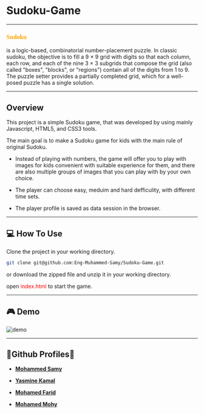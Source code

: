 # **Sudoku-Game**

---

**<h3 style="color:orange; font-family:tahoma;">Sudoku</h3>** is a logic-based, combinatorial number-placement puzzle. In classic sudoku, the objective is to fill a 9 × 9 grid with digits so that each column, each row, and each of the nine 3 × 3 subgrids that compose the grid (also called "boxes", "blocks", or "regions") contain all of the digits from 1 to 9. The puzzle setter provides a partially completed grid, which for a well-posed puzzle has a single solution.

---

## Overview

This project is a simple Sudoku game, that was developed by using mainly Javascript, HTML5, and CSS3 tools.

The main goal is to make a Sudoku game for kids with the main rule of original Sudoku.

- Instead of playing with numbers, the game will offer you to play with images for kids convenient with suitable experience for them, and there are also multiple groups of images that you can play with by your own choice.

- The player can choose easy, meduim and hard defficulity, with different time sets.

- The player profile is saved as data session in the browser.

---

## 💻 How To Use

Clone the project in your working directory.

```bash
git clone git@github.com:Eng-Muhammed-Samy/Sudoku-Game.git
```

or download the zipped file and unzip it in your working directory.

open <span style="color: red;">index.html</span> to start the game.

---

## 🎮 Demo

![demo](/images/demo.gif)

---

## 🔻Github Profiles🔻

- **[Mohammed Samy](https://github.com/Eng-Muhammed-Samy)**

- **[Yasmine Kamal](https://github.com/yasminekamal)**

- **[Mohamed Farid ](https://github.com/mohamedfarid14)**

- **[Mohamed Mohy](https://github.com/Mohy-dev)**
